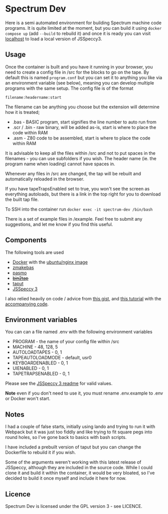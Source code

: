 # Spectrum Dev

Here is a semi automated environment for building Spectrum machine code programs. It is quite limited at the moment, but you can build it using ```docker compose up``` (add ```--build``` to rebuild it) and once it is ready you can visit [localhost](http://localhost) to load a local version of JSSpeccy3.

## Usage

Once the container is built and you have it running in your browser, you need to create a config file in /src for the blocks to go on the tape. By default this is named ```program.conf``` but you can set it to anything you like via an environment variable (see below), meaning you can develop multiple programs with the same setup. The config file is of the format

```filename:headername:start```

The filename can be anything you choose but the extension will determine how it is treated;

* .bas - BASIC program, start signifies the line number to auto run from
* .scr / .bin - raw binary, will be added as-is, start is where to place the code within RAM
* .asm - Z80 code to be assembled, start is where to place the code within RAM

It is advisable to keep all the files within /src and not to put spaces in the filenames - you can use subfolders if you wish. The header name (ie. the program name when loading) cannot have spaces in.

Whenever any files in /src are changed, the tap will be rebuilt and automatically reloaded in the browser.

If you have tapeTrapsEnabled set to true, you won't see the screen as everything autoloads, but there is a link in the top right for you to download the built tap file.

To SSH into the container run ```docker exec -it spectrum-dev /bin/bash```

There is a set of example files in /example. Feel free to submit any suggestions, and let me know if you find this useful. 

## Components

The following tools are used

* [Docker](https://www.docker.com/) with the [ubuntu/nginx image](https://hub.docker.com/r/ubuntu/nginx)
* [zmakebas](https://github.com/z00m128/zmakebas)
* [pasmo](https://pasmo.speccy.org/)
* ~~[bin2tap](http://zeroteam.sk/bin2tap.html)~~
* [taput](https://github.com/Sivvus/taput)
* [JSSpeccy 3](https://github.com/gasman/jsspeccy3)

I also relied heavily on code / advice from [this gist](https://gist.github.com/wesort/fabf99b0d4c06093057ac7e3cdcd38fd), and [this tutorial](https://benjamin.computer/posts/2022-04-22-ZX-coding.html) with the [accompanying code](https://github.com/OniDaito/speccy).

## Environment variables

You can can a file named .env with the following environment variables

* PROGRAM - the name of your config file within /src
* MACHINE - 48, 128, 5
* AUTOLOADTAPES - 0, 1
* TAPEAUTOLOADMODE - default, usr0
* KEYBOARDENABLED - 0, 1
* UIENABLED - 0, 1
* TAPETRAPSENABLED - 0, 1

Please see the [JSSpeccy 3 readme](https://github.com/gasman/jsspeccy3#embedding) for valid values.

**Note** even if you don't need to use it, you must rename .env.example to .env or Docker won't start.

## Notes

I had a couple of false starts, initially using lando and trying to run it with Webpack but it was just too fiddly and like trying to fit square pegs into round holes, so I've gone back to basics with bash scripts.

I have included a prebuilt version of taput but you can change the Dockerfile to rebuild it if you wish.

Some of the arguments weren't working with this latest release of JSSpeccy, although they are included in the source code. While I could clone it and build it within the container, it would be very bloated, so I've decided to build it once myself and include it here for now.

## Licence

Spectrum Dev is licensed under the GPL version 3 - see LICENCE.

